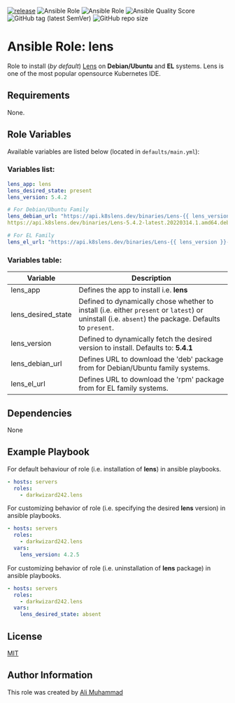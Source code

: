 [![release](https://github.com/darkwizard242/ansible-role-lens/workflows/release/badge.svg)](https://github.com/darkwizard242/ansible-role-lens/actions?query=workflow%3Arelease) ![Ansible Role](https://img.shields.io/ansible/role/56851?color=dark%20green%20) ![Ansible Role](https://img.shields.io/ansible/role/d/56851?label=role%20downloads) ![Ansible Quality Score](https://img.shields.io/ansible/quality/56851?label=ansible%20quality%20score) ![GitHub tag (latest SemVer)](https://img.shields.io/github/tag/darkwizard242/ansible-role-lens?label=release) ![GitHub repo size](https://img.shields.io/github/repo-size/darkwizard242/ansible-role-lens?color=orange&style=flat-square)

# Ansible Role: lens

Role to install (_by default_) [Lens](https://k8slens.dev/) on **Debian/Ubuntu** and **EL** systems. Lens is one of the most popular opensource Kubernetes IDE.

## Requirements

None.

## Role Variables

Available variables are listed below (located in `defaults/main.yml`):

### Variables list:

```yaml
lens_app: lens
lens_desired_state: present
lens_version: 5.4.2

# For Debian/Ubuntu Family
lens_debian_url: "https://api.k8slens.dev/binaries/Lens-{{ lens_version }}-latest.20220314.1.amd64.deb"
https://api.k8slens.dev/binaries/Lens-5.4.2-latest.20220314.1.amd64.deb

# For EL Family
lens_el_url: "https://api.k8slens.dev/binaries/Lens-{{ lens_version }}-latest.20220314.1.x86_64.rpm"
```

### Variables table:

Variable           | Description
------------------ | ----------------------------------------------------------------------------------------------------------------------------------------------------
lens_app           | Defines the app to install i.e. **lens**
lens_desired_state | Defined to dynamically chose whether to install (i.e. either `present` or `latest`) or uninstall (i.e. `absent`) the package. Defaults to `present`.
lens_version       | Defined to dynamically fetch the desired version to install. Defaults to: **5.4.1**
lens_debian_url    | Defines URL to download the 'deb' package from for Debian/Ubuntu family systems.
lens_el_url        | Defines URL to download the 'rpm' package from for EL family systems.

## Dependencies

None

## Example Playbook

For default behaviour of role (i.e. installation of **lens**) in ansible playbooks.

```yaml
- hosts: servers
  roles:
    - darkwizard242.lens
```

For customizing behavior of role (i.e. specifying the desired **lens** version) in ansible playbooks.

```yaml
- hosts: servers
  roles:
    - darkwizard242.lens
  vars:
    lens_version: 4.2.5
```

For customizing behavior of role (i.e. uninstallation of **lens** package) in ansible playbooks.

```yaml
- hosts: servers
  roles:
    - darkwizard242.lens
  vars:
    lens_desired_state: absent
```

## License

[MIT](https://github.com/darkwizard242/ansible-role-lens/blob/master/LICENSE)

## Author Information

This role was created by [Ali Muhammad](https://www.alimuhammad.dev)
